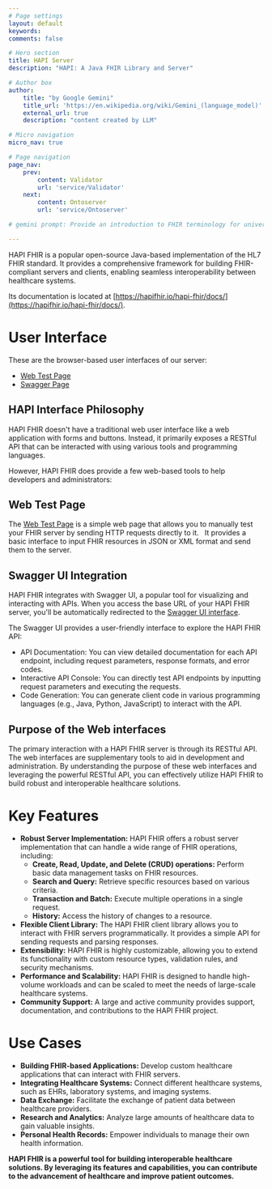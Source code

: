 ```yaml
---
# Page settings
layout: default
keywords:
comments: false

# Hero section
title: HAPI Server
description: "HAPI: A Java FHIR Library and Server"

# Author box
author:
    title: "by Google Gemini"
    title_url: 'https://en.wikipedia.org/wiki/Gemini_(language_model)'
    external_url: true
    description: "content created by LLM"

# Micro navigation
micro_nav: true

# Page navigation
page_nav:
    prev:
        content: Validator
        url: 'service/Validator'
    next:
        content: Ontoserver
        url: 'service/Ontoserver'

# gemini prompt: Provide an introduction to FHIR terminology for university students. Focus on the prospect of improving people's lives through the implementation of this technology. Add a call to action for learning.

---
```


HAPI FHIR is a popular open-source Java-based implementation of the HL7 FHIR standard. It provides a comprehensive framework for building FHIR-compliant servers and clients, enabling seamless interoperability between healthcare systems.

Its documentation is located at [https://hapifhir.io/hapi-fhir/docs/](https://hapifhir.io/hapi-fhir/docs/).

# User Interface

These are the browser-based user interfaces of our server:

* [Web Test Page](https://cdr.fhirlab.net/)
* [Swagger Page](https://cdr.fhirlab.net/fhir)

## HAPI Interface Philosophy

HAPI FHIR doesn't have a traditional web user interface like a web application with forms and buttons. Instead, it primarily exposes a RESTful API that can be interacted with using various tools and programming languages.

However, HAPI FHIR does provide a few web-based tools to help developers and administrators:   

## Web Test Page

The [Web Test Page](https://cdr.fhirlab.net/) is a simple web page that allows you to manually test your FHIR server by sending HTTP requests directly to it.   
It provides a basic interface to input FHIR resources in JSON or XML format and send them to the server.

## Swagger UI Integration
HAPI FHIR integrates with Swagger UI, a popular tool for visualizing and interacting with APIs. When you access the base URL of your HAPI FHIR server, you'll be automatically redirected to the [Swagger UI interface](https://cdr.fhirlab.net/fhir).

The Swagger UI provides a user-friendly interface to explore the HAPI FHIR API:

* API Documentation: You can view detailed documentation for each API endpoint, including request parameters, response formats, and error codes.
* Interactive API Console: You can directly test API endpoints by inputting request parameters and executing the requests.
* Code Generation: You can generate client code in various programming languages (e.g., Java, Python, JavaScript) to interact with the API.

## Purpose of the Web interfaces

The primary interaction with a HAPI FHIR server is through its RESTful API.
The web interfaces are supplementary tools to aid in development and administration.
By understanding the purpose of these web interfaces and leveraging the powerful RESTful API, you can effectively utilize HAPI FHIR to build robust and interoperable healthcare solutions.

# **Key Features**

* **Robust Server Implementation:** HAPI FHIR offers a robust server implementation that can handle a wide range of FHIR operations, including:
    * **Create, Read, Update, and Delete (CRUD) operations:** Perform basic data management tasks on FHIR resources.
    * **Search and Query:** Retrieve specific resources based on various criteria.
    * **Transaction and Batch:** Execute multiple operations in a single request.
    * **History:** Access the history of changes to a resource.
* **Flexible Client Library:** The HAPI FHIR client library allows you to interact with FHIR servers programmatically. It provides a simple API for sending requests and parsing responses.
* **Extensibility:** HAPI FHIR is highly customizable, allowing you to extend its functionality with custom resource types, validation rules, and security mechanisms.
* **Performance and Scalability:** HAPI FHIR is designed to handle high-volume workloads and can be scaled to meet the needs of large-scale healthcare systems.
* **Community Support:** A large and active community provides support, documentation, and contributions to the HAPI FHIR project.

# **Use Cases**

* **Building FHIR-based Applications:** Develop custom healthcare applications that can interact with FHIR servers.
* **Integrating Healthcare Systems:** Connect different healthcare systems, such as EHRs, laboratory systems, and imaging systems.
* **Data Exchange:** Facilitate the exchange of patient data between healthcare providers.
* **Research and Analytics:** Analyze large amounts of healthcare data to gain valuable insights.
* **Personal Health Records:** Empower individuals to manage their own health information.

**HAPI FHIR is a powerful tool for building interoperable healthcare solutions. By leveraging its features and capabilities, you can contribute to the advancement of healthcare and improve patient outcomes.**

